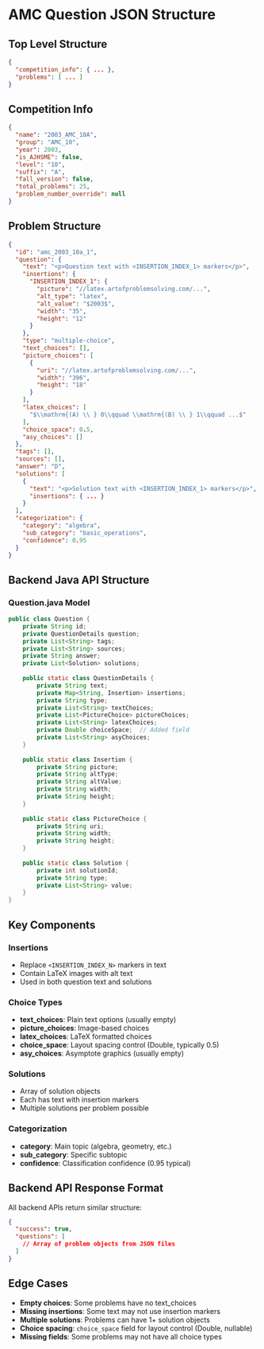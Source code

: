 # AMC Question JSON Structure

## Top Level Structure
```json
{
  "competition_info": { ... },
  "problems": [ ... ]
}
```

## Competition Info
```json
{
  "name": "2003_AMC_10A",
  "group": "AMC_10",
  "year": 2003,
  "is_AJHSME": false,
  "level": "10",
  "suffix": "A",
  "fall_version": false,
  "total_problems": 25,
  "problem_number_override": null
}
```

## Problem Structure
```json
{
  "id": "amc_2003_10a_1",
  "question": {
    "text": "<p>Question text with <INSERTION_INDEX_1> markers</p>",
    "insertions": {
      "INSERTION_INDEX_1": {
        "picture": "//latex.artofproblemsolving.com/...",
        "alt_type": "latex",
        "alt_value": "$2003$",
        "width": "35",
        "height": "12"
      }
    },
    "type": "multiple-choice",
    "text_choices": [],
    "picture_choices": [
      {
        "uri": "//latex.artofproblemsolving.com/...",
        "width": "396",
        "height": "18"
      }
    ],
    "latex_choices": [
      "$\\mathrm{(A) \\ } 0\\qquad \\mathrm{(B) \\ } 1\\qquad ...$"
    ],
    "choice_space": 0.5,
    "asy_choices": []
  },
  "tags": [],
  "sources": [],
  "answer": "D",
  "solutions": [
    {
      "text": "<p>Solution text with <INSERTION_INDEX_1> markers</p>",
      "insertions": { ... }
    }
  ],
  "categorization": {
    "category": "algebra",
    "sub_category": "basic_operations",
    "confidence": 0.95
  }
}
```

## Backend Java API Structure

### Question.java Model
```java
public class Question {
    private String id;
    private QuestionDetails question;
    private List<String> tags;
    private List<String> sources;
    private String answer;
    private List<Solution> solutions;
    
    public static class QuestionDetails {
        private String text;
        private Map<String, Insertion> insertions;
        private String type;
        private List<String> textChoices;
        private List<PictureChoice> pictureChoices;
        private List<String> latexChoices;
        private Double choiceSpace;  // Added field
        private List<String> asyChoices;
    }
    
    public static class Insertion {
        private String picture;
        private String altType;
        private String altValue;
        private String width;
        private String height;
    }
    
    public static class PictureChoice {
        private String uri;
        private String width;
        private String height;
    }
    
    public static class Solution {
        private int solutionId;
        private String type;
        private List<String> value;
    }
}
```

## Key Components

### Insertions
- Replace `<INSERTION_INDEX_N>` markers in text
- Contain LaTeX images with alt text
- Used in both question text and solutions

### Choice Types
- **text_choices**: Plain text options (usually empty)
- **picture_choices**: Image-based choices
- **latex_choices**: LaTeX formatted choices
- **choice_space**: Layout spacing control (Double, typically 0.5)
- **asy_choices**: Asymptote graphics (usually empty)

### Solutions
- Array of solution objects
- Each has text with insertion markers
- Multiple solutions per problem possible

### Categorization
- **category**: Main topic (algebra, geometry, etc.)
- **sub_category**: Specific subtopic
- **confidence**: Classification confidence (0.95 typical)

## Backend API Response Format
All backend APIs return similar structure:
```json
{
  "success": true,
  "questions": [
    // Array of problem objects from JSON files
  ]
}
```

## Edge Cases
- **Empty choices**: Some problems have no text_choices
- **Missing insertions**: Some text may not use insertion markers
- **Multiple solutions**: Problems can have 1+ solution objects
- **Choice spacing**: `choice_space` field for layout control (Double, nullable)
- **Missing fields**: Some problems may not have all choice types 